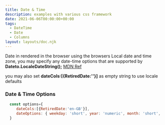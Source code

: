 ```yaml
---
title: Date & Time
description: examples with various css framework
date: 2021-06-06T00:00:00+00:00
tags:
  - DateTime
  - Date
  - Columns
layout: layouts/doc.njk
---
```


Date in rendered in the browser using the browsers Local date and time zone, you may specify any date-time  options that are supported by <strong>Dateto.LocaleDateString();</strong> [MDN Ref](https://developer.mozilla.org/en-US/docs/Web/JavaScript/Reference/Global_Objects/Date/toLocaleDateString)

you may also set <strong> dateCols:[{RetiredDate:''}]</strong> as empty string to use locale defaults


### Date & Time Options
 ```js
   const options={
      dateCols:[{RetiredDate:'en-GB'}],
      dateOptions: { weekday: 'short', year: 'numeric', month: 'short', day: 'numeric' },
   }

 ```


